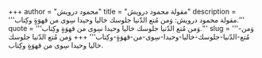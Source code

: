 +++
author = "محمود درويش"
title = "مقولة محمود درويش"
description = '''مقولة محمود درويش: وَمن مُتع الدّنيا جلوسك خاليا وحيدا سِوى من قهوَةٍ وكِتاب.'''
quote = '''وَمن مُتع الدّنيا جلوسك خاليا وحيدا سِوى من قهوَةٍ وكِتاب.'''
slug = '''وَمن-مُتع-الدّنيا-جلوسك-خاليا-وحيدا-سِوى-من-قهوَةٍ-وكِتاب'''
+++
وَمن مُتع الدّنيا جلوسك خاليا وحيدا سِوى من قهوَةٍ وكِتاب.

